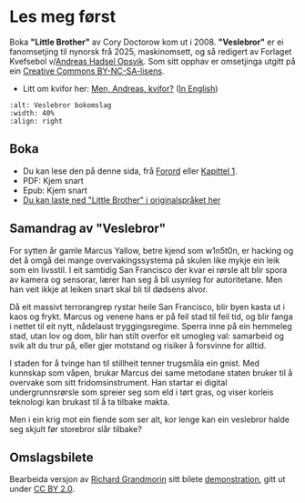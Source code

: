 # Les meg først

Boka **"Little Brother"** av Cory Doctorow kom ut i 2008. **"Veslebror"** er ei fanomsetjing til nynorsk frå 2025, maskinomsett, og så redigert av Forlaget Kvefsebol v/[Andreas Hadsel Opsvik](https://tutoteket.no/@tanketom). Som sitt opphav er omsetjinga utgitt på ein [Creative Commons BY-NC-SA-lisens](LICENSE.md).

* Litt om kvifor her: [Men, Andreas, kvifor?](/04-tillegg/01-Men-kvifor.md) ([In English](/04-tillegg/02-But-why.md))

```{image} ../images/veslebror-omslag-thumbnail.png
:alt: Veslebror bokomslag
:width: 40%
:align: right
```

## Boka

* Du kan lese den på denne sida, frå [Forord](/01-intro/02-intro.md) eller [Kapittel 1](/02-boka/01-Kapittel1.md).
* PDF: Kjem snart
* Epub: Kjem snart
* [Du kan laste ned "Little Brother" i originalspråket her](https://craphound.com/littlebrother/download/)

## Samandrag av "Veslebror"
For sytten år gamle Marcus Yallow, betre kjend som w1n5t0n, er hacking og det å omgå dei mange overvakingssystema på skulen like mykje ein leik som ein livsstil. I eit samtidig San Francisco der kvar ei rørsle alt blir spora av kamera og sensorar, lærer han seg å bli usynleg for autoritetane. Men han veit ikkje at leiken snart skal bli til dødsens alvor.

Då eit massivt terrorangrep rystar heile San Francisco, blir byen kasta ut i kaos og frykt. Marcus og venene hans er på feil stad til feil tid, og blir fanga i nettet til eit nytt, nådelaust tryggingsregime. Sperra inne på ein hemmeleg stad, utan lov og dom, blir han stilt overfor eit umogleg val: samarbeid og svik alt du trur på, eller gjer motstand og risiker å forsvinne for alltid.

I staden for å tvinge han til stillheit tenner trugsmåla ein gnist. Med kunnskap som våpen, brukar Marcus dei same metodane staten bruker til å overvake som sitt fridomsinstrument. Han startar ei digital undergrunnsrørsle som spreier seg som eld i tørt gras, og viser korleis teknologi kan brukast til å ta tilbake makta. 

Men i ein krig mot ein fiende som ser alt, kor lenge kan ein veslebror halde seg skjult før storebror slår tilbake?

## Omslagsbilete
Bearbeida versjon av [Richard Grandmorin](https://www.flickr.com/photos/r_grandmorin/) sitt bilete [demonstration](https://www.flickr.com/photos/r_grandmorin/11153529315), gitt ut under [CC BY 2.0](https://creativecommons.org/licenses/by/2.0/deed.en).